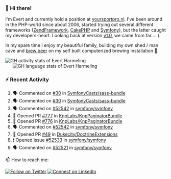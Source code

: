 ### :wave: Hi there!

<span>I'm Evert and currently hold a position at [yoursportpro.nl](https://yoursportpro.nl). I've been around in the PHP-world since about 2006, started trying out several different frameworks ([ZendFramework](https://framework.zend.com/), [CakePHP](https://cakephp.org/) and [Symfony](https://symfony.com/)), but the latter caught my developers-heart. Looking back at version [v1.0](https://symfony.com/blog/symfony-1-0-released), we came from far... :).</span>

<span>In my spare time I enjoy my beautiful family, building my own shed / man cave and [brew beer](https://untappd.com/desaeck) on my self built computerized brewing installation 🍺.</span>

<span style="margin-top: 6px;">
  <a style="all: unset;" href="https://github.com/anuraghazra/github-readme-stats">
    <img align="top" src="https://github-readme-stats.vercel.app/api?username=evertharmeling&show_icons=true&include_all_commits=true&theme=transparent&title_color=adbbc9&text_color=adbbc9&icon_color=619adc" alt="GH activity stats of Evert Harmeling" />
  </a>
</span>

<span style="position: relative; left: 23px;">
  <a style="all: unset;" href="https://github.com/anuraghazra/github-readme-stats">
    <img align="top" src="https://github-readme-stats.vercel.app/api/top-langs/?username=evertharmeling&theme=transparent&layout=compact&title_color=adbbc9&text_color=adbbc9&icon_color=619adc"  alt="GH language stats of Evert Harmeling"/>
  </a>
</span>

### :zap: Recent Activity

<!--START_SECTION:activity-->
1. 🗣 Commented on [#30](https://github.com/SymfonyCasts/sass-bundle/pull/30#issuecomment-1808147509) in [SymfonyCasts/sass-bundle](https://github.com/SymfonyCasts/sass-bundle)
2. 🗣 Commented on [#30](https://github.com/SymfonyCasts/sass-bundle/pull/30#issuecomment-1808122997) in [SymfonyCasts/sass-bundle](https://github.com/SymfonyCasts/sass-bundle)
3. 🗣 Commented on [#52542](https://github.com/symfony/symfony/issues/52542#issuecomment-1806104370) in [symfony/symfony](https://github.com/symfony/symfony)
4. 💪 Opened PR [#777](https://github.com/KnpLabs/KnpPaginatorBundle/pull/777) in [KnpLabs/KnpPaginatorBundle](https://github.com/KnpLabs/KnpPaginatorBundle)
5. 💪 Opened PR [#776](https://github.com/KnpLabs/KnpPaginatorBundle/pull/776) in [KnpLabs/KnpPaginatorBundle](https://github.com/KnpLabs/KnpPaginatorBundle)
6. 🗣 Commented on [#52542](https://github.com/symfony/symfony/issues/52542#issuecomment-1805972976) in [symfony/symfony](https://github.com/symfony/symfony)
7. 💪 Opened PR [#49](https://github.com/Dukecity/DoctrineExtensions/pull/49) in [Dukecity/DoctrineExtensions](https://github.com/Dukecity/DoctrineExtensions)
8. ❗ Opened issue [#52533](https://github.com/symfony/symfony/issues/52533) in [symfony/symfony](https://github.com/symfony/symfony)
9. 🗣 Commented on [#52521](https://github.com/symfony/symfony/pull/52521#issuecomment-1804478741) in [symfony/symfony](https://github.com/symfony/symfony)
<!--END_SECTION:activity-->

<!--
**evertharmeling/evertharmeling** is a ✨ _special_ ✨ repository because its `README.md` (this file) appears on your GitHub profile.

Here are some ideas to get you started:

- 🔭 I’m currently working on ...
- 🌱 I’m currently learning ...
- 👯 I’m looking to collaborate on ...
- 🤔 I’m looking for help with ...
- 💬 Ask me about ...
- 📫 How to reach me: ...
- 😄 Pronouns: ...
- ⚡ Fun fact: ...
-->

📫 How to reach me:

[![Follow on Twitter](https://img.shields.io/badge/--twitter?label=Twitter&logo=Twitter&style=social)](https://twitter.com/evertjes) [![Connect on LinkedIn](https://img.shields.io/badge/--linkedin?label=LinkedIn&logo=LinkedIn&style=social)](https://www.linkedin.com/in/evertharmeling)
